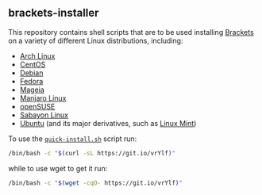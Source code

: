 ## brackets-installer
This repository contains shell scripts that are to be used installing [Brackets](http://brackets.io) on a variety of different Linux distributions, including:

* [Arch Linux](https://www.archlinux.org)
* [CentOS](https://www.centos.org/)
* [Debian](https://www.debian.org/)
* [Fedora](https://getfedora.org/)
* [Mageia](http://www.mageia.org/en/)
* [Manjaro Linux](https://manjaro.github.io/)
* [openSUSE](https://www.opensuse.org/)
* [Sabayon Linux](http://www.sabayon.org/)
* [Ubuntu](http://www.ubuntu.com/) (and its major derivatives, such as [Linux Mint](https://linuxmint.com/))

To use the [`quick-install.sh`](https://github.com/fusion809/brackets-installer/blob/master/quick-install.sh) script run:

```bash
/bin/bash -c "$(curl -sL https://git.io/vrYlf)"
```

while to use wget to get it run:

```bash
/bin/bash -c "$(wget -cqO- https://git.io/vrYlf)"
```
